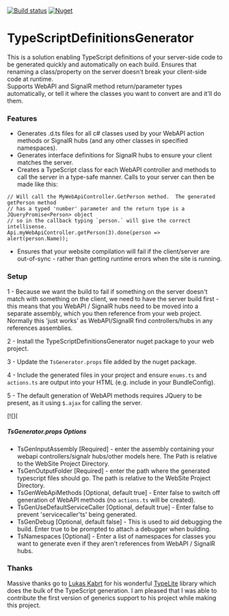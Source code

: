 [![Build status](https://ci.appveyor.com/api/projects/status/qee4nv3ta5ubyyik?svg=true)](https://ci.appveyor.com/project/slovely/typescriptdefinitionsgenerator/branch/master)
[![Nuget](https://img.shields.io/nuget/v/TypeScriptDefinitionsGenerator.svg)](https://www.nuget.org/packages/TypeScriptDefinitionsGenerator/)


# TypeScriptDefinitionsGenerator
This is a solution enabling TypeScript definitions of your server-side code to be generated quickly and automatically on each build.  Ensures that renaming a class/property on the server doesn't break your client-side code at runtime.  
Supports WebAPI and SignalR method return/parameter types automatically, or tell it where the classes you want to convert are and it'll do them.

### Features
* Generates .d.ts files for all c# classes used by your WebAPI action methods or SignalR hubs (and any other classes in specified namespaces).
 * Generates interface definitions for SignalR hubs to ensure your client matches the server.
 * Creates a TypeScript class for each WebAPI controller and methods to call the server in a type-safe manner.  Calls to your server can then be made like this:
```
// Will call the MyWebApiController.GetPerson method.  The generated getPerson method
// has a typed 'number' parameter and the return type is a JQueryPromise<Person> object
// so in the callback typing `person.` will give the correct intellisense.
Api.myWebApiController.getPerson(3).done(person => alert(person.Name));
```
 * Ensures that your website compilation will fail if the client/server are out-of-sync - rather than getting runtime errors when the site is running.

### Setup
1 - Because we want the build to fail if something on the server doesn't match with something on the client, we need to have the server build first - this means that you
 WebAPI / SignalR hubs need to be moved into a separate assembly, which you then reference from your web project.  
 Normally this 'just works' as WebAPI/SignalR find controllers/hubs in any references assemblies.

2 - Install the TypeScriptDefinitionsGenerator nuget package to your web project.

3 - Update the `TsGenerator.props` file added by the nuget package.

4 - Include the generated files in your project and ensure `enums.ts` and `actions.ts` are output into your HTML (e.g. include in your BundleConfig).

5 - The default generation of WebAPI methods requires JQuery to be present, as it using `$.ajax` for calling the server.

[![](

##### TsGenerator.props Options
 - TsGenInputAssembly [Required] - enter the assembly containing your webapi controllers/signalr hubs/other models here.  The Path is relative to the WebSite Project Directory.
 - TsGenOutputFolder [Required] - enter the path where the generated typescript files should go.  The path is relative to the WebSite Project Directory.
 - TsGenWebApiMethods [Optional, default true] - Enter false to switch off generation of WebAPI methods (no `actions.ts` will be created).
 - TsGenUseDefaultServiceCaller [Optional, default true] - Enter false to prevent 'servicecaller'ts' being generated.
 - TsGenDebug [Optional, default false] - This is used to aid debugging the build.  Enter true to be prompted to attach a debugger when building.
 - TsNamespaces [Optional] - Enter a list of namespaces for classes you want to generate even if they aren't references from WebAPI / SignalR hubs.


### Thanks
Massive thanks go to [Lukas Kabrt](https://bitbucket.org/LukasKabrt/) for his wonderful [TypeLite](https://bitbucket.org/LukasKabrt/typelite/) library which does the bulk of the 
TypeScript generation.  I am pleased that I was able to contribute the first version of generics support to his project while making this project.
